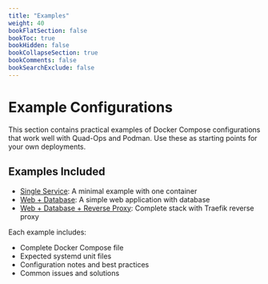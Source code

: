 ```yaml
---
title: "Examples"
weight: 40
bookFlatSection: false
bookToc: true
bookHidden: false
bookCollapseSection: true
bookComments: false
bookSearchExclude: false
---
```


# Example Configurations

This section contains practical examples of Docker Compose configurations that work well with Quad-Ops and Podman. Use these as starting points for your own deployments.

## Examples Included

- [Single Service](/docs/examples/single-service/): A minimal example with one container
- [Web + Database](/docs/examples/web-database/): A simple web application with database
- [Web + Database + Reverse Proxy](/docs/examples/reverse-proxy/): Complete stack with Traefik reverse proxy

Each example includes:
- Complete Docker Compose file
- Expected systemd unit files
- Configuration notes and best practices
- Common issues and solutions